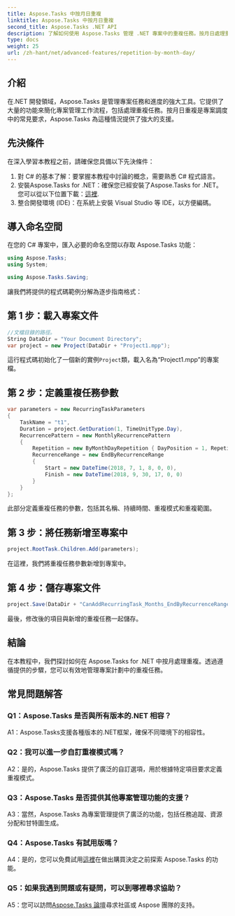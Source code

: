 ```yaml
---
title: Aspose.Tasks 中按月日重複
linktitle: Aspose.Tasks 中按月日重複
second_title: Aspose.Tasks .NET API
description: 了解如何使用 Aspose.Tasks 管理 .NET 專案中的重複任務。按月日處理重複的分步指南。
type: docs
weight: 25
url: /zh-hant/net/advanced-features/repetition-by-month-day/
---
```

## 介紹

在.NET 開發領域，Aspose.Tasks 是管理專案任務和進度的強大工具。它提供了大量的功能來簡化專案管理工作流程，包括處理重複任務。按月日重複是專案調度中的常見要求，Aspose.Tasks 為這種情況提供了強大的支援。

## 先決條件

在深入學習本教程之前，請確保您具備以下先決條件：

1. 對 C# 的基本了解：要掌握本教程中討論的概念，需要熟悉 C# 程式語言。
2. 安裝Aspose.Tasks for .NET：確保您已經安裝了Aspose.Tasks for .NET。您可以從以下位置下載：[這裡](https://releases.aspose.com/tasks/net/).
3. 整合開發環境 (IDE)：在系統上安裝 Visual Studio 等 IDE，以方便編碼。

## 導入命名空間

在您的 C# 專案中，匯入必要的命名空間以存取 Aspose.Tasks 功能：

```csharp
using Aspose.Tasks;
using System;

using Aspose.Tasks.Saving;

```

讓我們將提供的程式碼範例分解為逐步指南格式：

## 第 1 步：載入專案文件

```csharp
//文檔目錄的路徑。
String DataDir = "Your Document Directory";
var project = new Project(DataDir + "Project1.mpp");
```

這行程式碼初始化了一個新的實例`Project`類，載入名為“Project1.mpp”的專案檔。

## 第 2 步：定義重複任務參數

```csharp
var parameters = new RecurringTaskParameters
{
    TaskName = "t1",
    Duration = project.GetDuration(1, TimeUnitType.Day),
    RecurrencePattern = new MonthlyRecurrencePattern
    {
        Repetition = new ByMonthDayRepetition { DayPosition = 1, RepetitionInterval = 2 },
        RecurrenceRange = new EndByRecurrenceRange
        {
            Start = new DateTime(2018, 7, 1, 8, 0, 0),
            Finish = new DateTime(2018, 9, 30, 17, 0, 0)
        }
    }
};
```

此部分定義重複任務的參數，包括其名稱、持續時間、重複模式和重複範圍。

## 第 3 步：將任務新增至專案中

```csharp
project.RootTask.Children.Add(parameters);
```

在這裡，我們將重複任務參數新增到專案中。

## 第 4 步：儲存專案文件

```csharp
project.Save(DataDir + "CanAddRecurringTask_Months_EndByRecurrenceRange_Test_out.mpp", SaveFileFormat.Mpp);
```

最後，修改後的項目與新增的重複任務一起儲存。

## 結論

在本教程中，我們探討如何在 Aspose.Tasks for .NET 中按月處理重複。透過遵循提供的步驟，您可以有效地管理專案計劃中的重複任務。

## 常見問題解答

### Q1：Aspose.Tasks 是否與所有版本的.NET 相容？

A1：Aspose.Tasks支援各種版本的.NET框架，確保不同環境下的相容性。

### Q2：我可以進一步自訂重複模式嗎？

A2：是的，Aspose.Tasks 提供了廣泛的自訂選項，用於根據特定項目要求定義重複模式。

### Q3：Aspose.Tasks 是否提供其他專案管理功能的支援？

A3：當然，Aspose.Tasks 為專案管理提供了廣泛的功能，包括任務追蹤、資源分配和甘特圖生成。

### Q4：Aspose.Tasks 有試用版嗎？

 A4：是的，您可以免費試用[這裡](https://releases.aspose.com/)在做出購買決定之前探索 Aspose.Tasks 的功能。

### Q5：如果我遇到問題或有疑問，可以到哪裡尋求協助？

 A5：您可以訪問[Aspose.Tasks 論壇](https://forum.aspose.com/c/tasks/15)尋求社區或 Aspose 團隊的支持。
